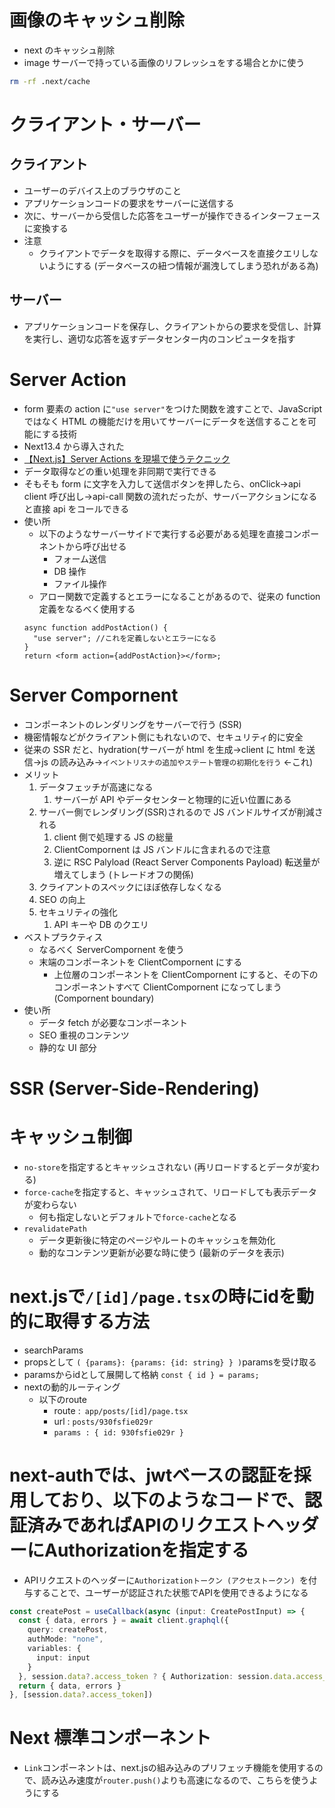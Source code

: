 
# 画像のキャッシュ削除
- next のキャッシュ削除
- image サーバーで持っている画像のリフレッシュをする場合とかに使う

```zsh
rm -rf .next/cache
```

# クライアント・サーバー
## クライアント
  - ユーザーのデバイス上のブラウザのこと
  - アプリケーションコードの要求をサーバーに送信する
  - 次に、サーバーから受信した応答をユーザーが操作できるインターフェースに変換する
  - 注意
    - クライアントでデータを取得する際に、データベースを直接クエリしないようにする (データベースの紐つ情報が漏洩してしまう恐れがある為)
## サーバー
  - アプリケーションコードを保存し、クライアントからの要求を受信し、計算を実行し、適切な応答を返すデータセンター内のコンピュータを指す

# Server Action
- form 要素の action に`"use server"`をつけた関数を渡すことで、JavaScript ではなく HTML の機能だけを用いてサーバーにデータを送信することを可能にする技術
- Next13.4 から導入された
- [【Next.js】Server Actions を現場で使うテクニック](https://zenn.dev/rio_dev/articles/eb69fae0557f20)
- データ取得などの重い処理を非同期で実行できる
- そもそも form に文字を入力して送信ボタンを押したら、onClick->api client 呼び出し->api-call 関数の流れだったが、サーバーアクションになると直接 api をコールできる
- 使い所
  - 以下のようなサーバーサイドで実行する必要がある処理を直接コンポーネントから呼び出せる
    - フォーム送信
    - DB 操作
    - ファイル操作
  - アロー関数で定義するとエラーになることがあるので、従来の function 定義をなるべく使用する
  ```tsx
  async function addPostAction() {
    "use server"; //これを定義しないとエラーになる
  }
  return <form action={addPostAction}></form>;
  ```

# Server Compornent
- コンポーネントのレンダリングをサーバーで行う (SSR)
- 機密情報などがクライアント側にもれないので、セキュリティ的に安全
- 従来の SSR だと、hydration(サーバーが html を生成->client に html を送信->js の読み込み->`イベントリスナの追加やステート管理の初期化を行う` <-これ)
- メリット
  1. データフェッチが高速になる
     1. サーバーが API やデータセンターと物理的に近い位置にある
  2. サーバー側でレンダリング(SSR)されるので JS バンドルサイズが削減される
     1. client 側で処理する JS の総量
     2. ClientCompornent は JS バンドルに含まれるので注意
     3. 逆に RSC Palyload (React Server Components Payload) 転送量が増えてしまう (トレードオフの関係)
  3. クライアントのスペックにほぼ依存しなくなる
  4. SEO の向上
  5. セキュリティの強化
     1. API キーや DB のクエリ
- ベストプラクティス
  - なるべく ServerCompornent を使う
  - 末端のコンポーネントを ClientCompornent にする
    - 上位層のコンポーネントを ClientCompornent にすると、その下のコンポーネントすべて ClientCompornent になってしまう(Compornent boundary)
- 使い所
  - データ fetch が必要なコンポーネント
  - SEO 重視のコンテンツ
  - 静的な UI 部分

# SSR (Server-Side-Rendering)

# キャッシュ制御
- `no-store`を指定するとキャッシュされない (再リロードするとデータが変わる)
- `force-cache`を指定すると、キャッシュされて、リロードしても表示データが変わらない
  - 何も指定しないとデフォルトで`force-cache`となる
- `revalidatePath`
  - データ更新後に特定のページやルートのキャッシュを無効化
  - 動的なコンテンツ更新が必要な時に使う (最新のデータを表示)




# next.jsで`/[id]/page.tsx`の時にidを動的に取得する方法
+ searchParams
+ propsとして `( {params}: {params: {id: string} } )`paramsを受け取る
+ paramsからidとして展開して格納 `const { id } = params;`
+ nextの動的ルーティング
  + 以下のroute
    + route :` app/posts/[id]/page.tsx`
    + url : `posts/930fsfie029r`
    + `params : { id: 930fsfie029r }`

# next-authでは、jwtベースの認証を採用しており、以下のようなコードで、認証済みであればAPIのリクエストヘッダーにAuthorizationを指定する
  + APIリクエストのヘッダーに`Authorizationトークン (アクセストークン) `を付与することで、ユーザーが認証された状態でAPIを使用できるようになる
  ```ts
  const createPost = useCallback(async (input: CreatePostInput) => {
    const { data, errors } = await client.graphql({
      query: createPost,
      authMode: "none",
      variables: {
        input: input
      }
    }, session.data?.access_token ? { Authorization: session.data.access_token } : undefined)
    return { data, errors }
  }, [session.data?.access_token])
  ```

# Next 標準コンポーネント
+ `Link`コンポーネントは、next.jsの組み込みのプリフェッチ機能を使用するので、読み込み速度が`router.push()`よりも高速になるので、こちらを使うようにする